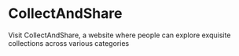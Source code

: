 # CollectAndShare
Visit CollectAndShare, a website where people can explore exquisite collections across various categories
